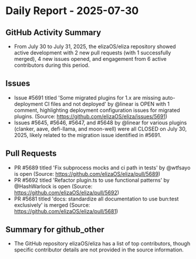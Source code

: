 # Daily Report - 2025-07-30

## GitHub Activity Summary
- From July 30 to July 31, 2025, the elizaOS/eliza repository showed active development with 2 new pull requests (with 1 successfully merged), 4 new issues opened, and engagement from 6 active contributors during this period.

## Issues
- Issue #5691 titled 'Some migrated plugins for 1.x are missing auto-deployment CI files and not deployed' by @linear is OPEN with 1 comment, highlighting deployment configuration issues for migrated plugins. (Source: https://github.com/elizaOS/eliza/issues/5691)
- Issues #5645, #5646, #5647, and #5648 by @linear for various plugins (clanker, aave, defi-llama, and moon-well) were all CLOSED on July 30, 2025, likely related to the migration issue identified in #5691.

## Pull Requests
- PR #5689 titled 'Fix subprocess mocks and ci path in tests' by @wtfsayo is open (Source: https://github.com/elizaOS/eliza/pull/5689)
- PR #5692 titled 'Refactor plugin.ts to use functional patterns' by @HashWarlock is open (Source: https://github.com/elizaOS/eliza/pull/5692)
- PR #5681 titled 'docs: standardize all documentation to use bun:test exclusively' is merged (Source: https://github.com/elizaOS/eliza/pull/5681)

## Summary for github_other
- The GitHub repository elizaOS/eliza has a list of top contributors, though specific contributor details are not provided in the source information.